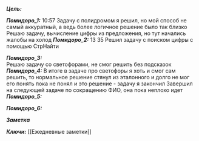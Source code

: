 
***Цель:***  

***Помидоро_1:***  10:57
Задачу с полидромом я решил, но мой способ не самый аккуратный, а ведь более логичное решение было так близко
 Решаю задачу, вычисление цифры из предложения, но тут начались жалобы на холод
***Помидоро_2:*** 13 35
Решил задачу с поиском цифры с помощью СтрНайти
 
***Помидоро_3:***  
 Решаю задачу со светофорами, не смог решить без подсказок
***Помидоро_4:*** 
	В итоге в задаче про светофоры я хоть и смог сам решить, то нормальное решение стянул из эталонного и долго не мог его понять
	пока не понял и это решение - задачу я закончил
	Завершил на следующей задаче по сокращению ФИО, она пока неплохо идет
***Помидоро_5:*** 

***Помидоро_6:*** 

***Заметка*** 


***Ключи:*** [[Ежедневные заметки]]